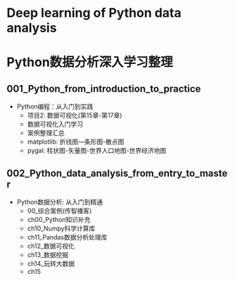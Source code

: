 # Deep learning of Python data analysis 
# Python数据分析深入学习整理


## 001_Python_from_introduction_to_practice
- Python编程：从入门到实践 
    - 项目2: 数据可视化(第15章-第17章)
    - 数据可视化入门学习
    - 案例整理汇总
    - matplotlib: 折线图—条形图-散点图
    - pygal: 柱状图-矢量图-世界人口地图-世界经济地图
  
    
## 002_Python_data_analysis_from_entry_to_master
- Python数据分析: 从入门到精通
    - 00_综合案例(传智播客)
    - ch00_Python知识补充
    - ch10_Numpy科学计算库
    - ch11_Pandas数据分析处理库
    - ch12_数据可视化
    - ch13_数据挖掘
    - ch14_玩转大数据
    - ch15
 



